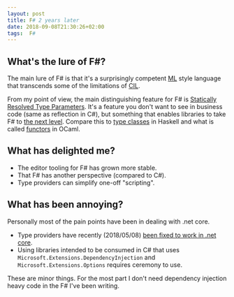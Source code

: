 ```yaml
---
layout: post
title: F# 2 years later
date: 2018-09-08T21:30:26+02:00
tags:  F#
---
```


## What's the lure of F#?

The main lure of F# is that it's a surprisingly competent [ML](https://en.wikipedia.org/wiki/ML_(programming_language)) style language that transcends some of the limitations of [CIL](https://en.wikipedia.org/wiki/Common_Intermediate_Language).

From my point of view, the main distinguishing feature for F# is [Statically Resolved Type Parameters](https://docs.microsoft.com/en-us/dotnet/fsharp/language-reference/generics/statically-resolved-type-parameters). It's a feature you don't want to see in business code (same as reflection in  C#), but something that enables libraries to take F# to [the next level](https://github.com/fsprojects/FSharpPlus). Compare this to [type classes](http://learnyouahaskell.com/types-and-typeclasses) in Haskell and what is called [functors](https://v1.realworldocaml.org/v1/en/html/functors.html) in OCaml.

## What has delighted me?

 - The editor tooling for  F# has grown more stable.
 - That F# has another perspective (compared to C#).
 - Type providers can simplify one-off "scripting".

## What has been annoying?

Personally most of the pain points have been in dealing with .net core.

 - Type providers have recently (2018/05/08) [been fixed to work in .net core](https://blogs.msdn.microsoft.com/dotnet/2018/05/08/f-language-and-tools-update-for-visual-studio-2017-version-15-7/).
 - Using libraries intended to be consumed in  C# that uses `Microsoft.Extensions.DependencyInjection` and `Microsoft.Extensions.Options` requires ceremony to use.

 These are minor things. For the most part I don't need dependency injection heavy code in the  F# I've been writing.
